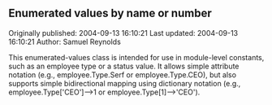 ## Enumerated values by name or number 
Originally published: 2004-09-13 16:10:21 
Last updated: 2004-09-13 16:10:21 
Author: Samuel Reynolds 
 
This enumerated-values class is intended for use in module-level constants, such as an employee type or a status value. It allows simple attribute notation (e.g., employee.Type.Serf or employee.Type.CEO), but also supports simple bidirectional mapping using dictionary notation (e.g., employee.Type['CEO']-->1 or employee.Type[1]-->'CEO').